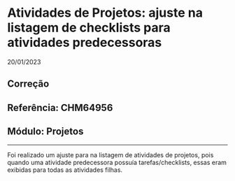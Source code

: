 # Atividades de Projetos: ajuste na listagem de checklists para atividades predecessoras
20/01/2023
## Correção
## Referência: CHM64956
## Módulo: Projetos
***

Foi realizado um ajuste para na listagem de atividades de projetos, pois quando uma atividade predecessora possuía tarefas/checklists, essas eram exibidas para todas as atividades filhas.

